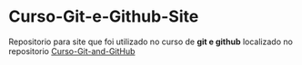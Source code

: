 # Curso-Git-e-Github-Site
 Repositorio para site que foi utilizado no curso de __git e github__ localizado no repositorio [Curso-Git-and-GitHub](https://github.com/Douglas-Wallace/Curso-Git-and-GitHub) 
